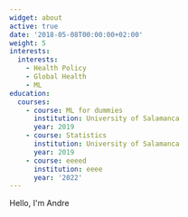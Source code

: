 ```yaml
---
widget: about
active: true
date: '2018-05-08T00:00:00+02:00'
weight: 5
interests:
  interests:
    - Health Policy
    - Global Health
    - ML
education:
  courses:
    - course: ML for dummies
      institution: University of Salamanca
      year: 2019
    - course: Statistics
      institution: University of Salamanca
      year: 2019
    - course: eeeed
      institution: eeee
      year: '2022'
---
```

Hello, I'm Andre
